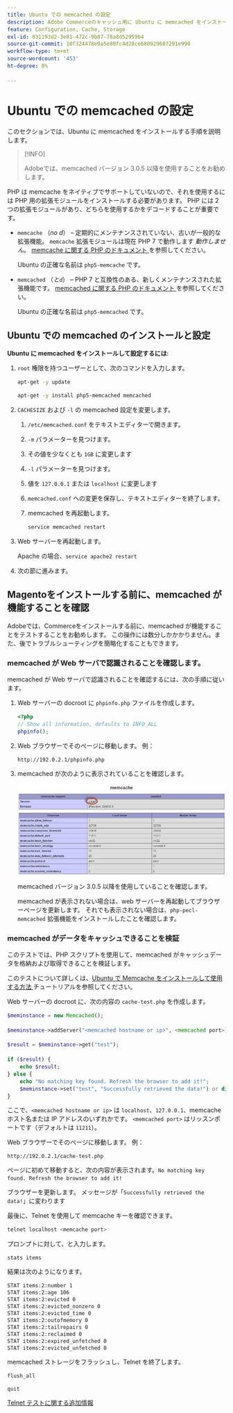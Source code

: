 ```yaml
---
title: Ubuntu での memcached の設定
description: Adobe Commerceのキャッシュ用に Ubuntu に memcached をインストールして設定する方法を説明します。 設定手順と最適化のヒントを確認します。
feature: Configuration, Cache, Storage
exl-id: 831193d2-3e81-472c-9b87-78a8d52959b4
source-git-commit: 10f324478e9a5e80fc4d28ce680929687291e990
workflow-type: tm+mt
source-wordcount: '453'
ht-degree: 0%

---
```


# Ubuntu での memcached の設定

このセクションでは、Ubuntu に memcached をインストールする手順を説明します。

>[!INFO]
>
>Adobeでは、memcached バージョン 3.0.5 以降を使用することをお勧めします。

PHP は memcache をネイティブでサポートしていないので、それを使用するには PHP 用の拡張モジュールをインストールする必要があります。 PHP には 2 つの拡張モジュールがあり、どちらを使用するかをデコードすることが重要です。

- `memcache` （_no d_） – 定期的にメンテナンスされていない、古いが一般的な拡張機能。
`memcache` 拡張モジュールは現在 PHP 7 で動作します _動作しません_。 [memcache に関する PHP のドキュメント ](https://www.php.net/manual/en/book.memcache.php) を参照してください。

  Ubuntu の正確な名前は `php5-memcache` です。

- `memcached` （_と`d`_） – PHP 7 と互換性のある、新しくメンテナンスされた拡張機能です。 [memcached に関する PHP のドキュメント ](https://www.php.net/manual/en/book.memcached.php) を参照してください。

  Ubuntu の正確な名前は `php5-memcached` です。

## Ubuntu での memcached のインストールと設定

**Ubuntu に memcached をインストールして設定するには**:

1. `root` 権限を持つユーザーとして、次のコマンドを入力します。

   ```bash
   apt-get -y update
   ```

   ```bash
   apt-get -y install php5-memcached memcached
   ```

1. `CACHESIZE` および `-l` の memcached 設定を変更します。

   1. `/etc/memcached.conf` をテキストエディターで開きます。
   1. `-m` パラメーターを見つけます。
   1. その値を少なくとも `1GB` に変更します
   1. `-l` パラメーターを見つけます。
   1. 値を `127.0.0.1` または `localhost` に変更します
   1. `memcached.conf` への変更を保存し、テキストエディターを終了します。
   1. memcached を再起動します。

      ```bash
      service memcached restart
      ```

1. Web サーバーを再起動します。

   Apache の場合、`service apache2 restart`

1. 次の節に進みます。

## Magentoをインストールする前に、memcached が機能することを確認

Adobeでは、Commerceをインストールする前に、memcached が機能することをテストすることをお勧めします。 この操作には数分しかかかりません。また、後でトラブルシューティングを簡略化することもできます。

### memcached が Web サーバで認識されることを確認します。

memcached が Web サーバで認識されることを確認するには、次の手順に従います。

1. Web サーバーの docroot に `phpinfo.php` ファイルを作成します。

   ```php
   <?php
   // Show all information, defaults to INFO_ALL
   phpinfo();
   ```

1. Web ブラウザーでそのページに移動します。 例：

   ```http
   http://192.0.2.1/phpinfo.php
   ```

1. memcached が次のように表示されていることを確認します。

   ![Web サーバーで memcached が認識されていることを確認する ](../../assets/configuration/memcache.png)

   memcached バージョン 3.0.5 以降を使用していることを確認します。

   memcached が表示されない場合は、web サーバーを再起動してブラウザーページを更新します。 それでも表示されない場合は、`php-pecl-memcached` 拡張機能をインストールしたことを確認します。

### memcached がデータをキャッシュできることを検証

このテストでは、PHP スクリプトを使用して、memcached がキャッシュデータを格納および取得できることを検証します。

このテストについて詳しくは、[Ubuntu で Memcache をインストールして使用する方法 ](https://www.digitalocean.com/community/tutorials/how-to-install-and-use-memcache-on-ubuntu-14-04) チュートリアルを参照してください。

Web サーバーの docroot に、次の内容の `cache-test.php` を作成します。

```php
$meminstance = new Memcached();

$meminstance->addServer("<memcached hostname or ip>", <memcached port>);

$result = $meminstance->get("test");

if ($result) {
    echo $result;
} else {
    echo "No matching key found. Refresh the browser to add it!";
    $meminstance->set("test", "Successfully retrieved the data!") or die("Could not save anything to memcached...");
}
```

ここで、`<memcached hostname or ip>` は `localhost`、`127.0.0.1`、memcache ホスト名または IP アドレスのいずれかです。 `<memcached port>` はリッスンポートです（デフォルトは `11211`）。

Web ブラウザーでそのページに移動します。 例：

```http
http://192.0.2.1/cache-test.php
```

ページに初めて移動すると、次の内容が表示されます。`No matching key found. Refresh the browser to add it!`

ブラウザーを更新します。 メッセージが「`Successfully retrieved the data!`」に変わります

最後に、Telnet を使用して memcache キーを確認できます。

```bash
telnet localhost <memcache port>
```

プロンプトに対して、と入力します。

```shell
stats items
```

結果は次のようになります。

```
STAT items:2:number 1
STAT items:2:age 106
STAT items:2:evicted 0
STAT items:2:evicted_nonzero 0
STAT items:2:evicted_time 0
STAT items:2:outofmemory 0
STAT items:2:tailrepairs 0
STAT items:2:reclaimed 0
STAT items:2:expired_unfetched 0
STAT items:2:evicted_unfetched 0
```

memcached ストレージをフラッシュし、Telnet を終了します。

```shell
flush_all
```

```shell
quit
```

[Telnet テストに関する追加情報 ](https://darkcoding.net/software/memcached-list-all-keys/)
